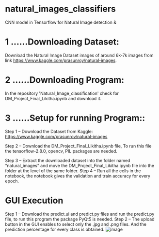 # natural_images_classifiers
CNN model in Tensorflow for Natural Image detection & 

# 1 ......Downloading Dataset:
Download the Natural Image Dataset images of around 6k-7k images from link https://www.kaggle.com/prasunroy/natural-images.

# 2 ......Downloading Program:
In the repository 'Natural_Image_classification' check for DM_Project_Final_Likitha.ipynb and download it.

# 3 ......Setup for running Program::

Step 1 – Download the Dataset from Kaggle: https://www.kaggle.com/prasunroy/natural-images

Step 2 – Download the DM_Project_Final_Likitha.ipynb file, To run this file the tensorflow-2.8.0, opencv, PIL  packages are needed.

Step 3 – Extract the downloaded dataset into the folder named “natural_images” and move the DM_Project_Final_Likitha.ipynb file into the folder at the level of the same folder.
Step 4 – Run all the cells in the notebook, the notebook gives the validation and train accuracy for every epoch.

# GUI Execution
Step 1 – Download the predict.ui and predict.py files and run the predict.py file, to run this program the package PyQt5 is needed.
Step 2 – The upload button in the GUI enables to select only the .jpg and .png files. And the prediction percentage for every class is obtained.
![image](https://user-images.githubusercontent.com/99991162/166094972-d68c4793-7cb3-4ef9-a18b-8110d93a9c5e.png)


